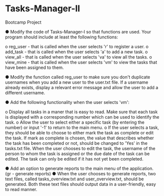 # Tasks-Manager-II

Bootcamp Project

● Modify the code of Tasks-Manager-I so that functions are used. Your program should include at least the following functions:

o reg_user - that is called when the user selects 'r' to register a user.
o add_task - that is called when the user selects 'a' to add a new task.
o view_all - that is called when the user selects 'va' to view all the tasks.
o view_mine - that is called when the user selects 'vm' to view the tasks that have been assigned to them.

● Modify the function called reg_user to make sure you don't duplicate usernames when you add a new user to the user.txt file.
  If a username already exists, display a relevant error message and allow the user to add a different username.
    
● Add the following functionality when the user selects 'vm':

o Display all tasks in a maner that is easy to read. Make sure that each task is displayed with a corresponding number which
  can be used to identify the task.
o Allow the user to select either a specific task (by entering the number) or input '-1' to return to the main menu.
o If the user selects a task, they should be able to choose to either mark the task as complete or edit the task. If mark as 
  complete is chosen, the value that describes whether the task has been completed or not, should be changed to 'Yes' in the 
  tasks.txt file. When the user chooses to edit the task, the username of the person to whom the task is assigned or the due 
  date of the task can be edited. The task can only be edited if it has not yet been completed.

● Add an option to generate reports to the main menu of the application. (gr - generate reports)
● When the user chooses to generate reports, two text files, called tasks_overview.txt and user_overview.txt, should be generated.
  Both these text files should output data in a user-friendly, easy to read manner.
